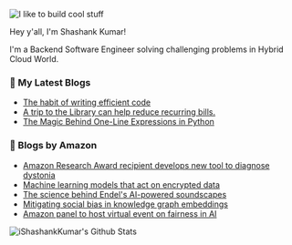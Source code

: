![I like to build cool stuff](https://res.cloudinary.com/dt8g3rhcy/image/upload/v1595929574/i_like_to_build_cool_shit._1_nzbwjh.png)

Hey y'all, I'm Shashank Kumar! 

I'm a Backend Software Engineer solving challenging problems in Hybrid Cloud World.

### 📕 My Latest Blogs
<!-- BLOG-POST-LIST:START -->
- [The habit of writing efficient code](https://medium.com/@ishashankkumar/the-habit-of-writing-efficient-code-153b05f04269?source=rss-d24dda280d5f------2)
- [A trip to the Library can help reduce recurring bills.](https://medium.com/swlh/a-trip-to-the-library-can-help-reduce-recurring-bills-23bca495cdf5?source=rss-d24dda280d5f------2)
- [The Magic Behind One-Line Expressions in Python](https://medium.com/swlh/the-magic-behind-one-line-expressions-in-python-816c10180c5c?source=rss-d24dda280d5f------2)
<!-- BLOG-POST-LIST:END -->

### 📕 Blogs by Amazon
<!-- AMAZON-BLOG-POST-LIST:START -->
- [Amazon Research Award recipient develops new tool to diagnose dystonia](https://www.amazon.science/latest-news/amazon-research-award-recipient-develops-new-tool-to-diagnose-dystonia)
- [Machine learning models that act on encrypted data](https://www.amazon.science/blog/machine-learning-models-that-act-on-encrypted-data)
- [The science behind Endel's AI-powered soundscapes](https://www.amazon.science/latest-news/the-science-behind-endels-ai-powered-soundscapes)
- [Mitigating social bias in knowledge graph embeddings](https://www.amazon.science/blog/mitigating-social-bias-in-knowledge-graph-embeddings)
- [Amazon panel to host virtual event on fairness in AI](https://www.amazon.science/videos-webinars/amazon-panel-to-host-virtual-event-on-fairness-in-AI)
<!-- AMAZON-BLOG-POST-LIST:END -->



<img align="center" alt="iShashankKumar's Github Stats" src="https://github-readme-stats.vercel.app/api?username=ishashankkumar&show_icons=true&hide_border=true" />
